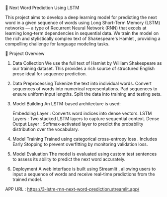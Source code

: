 🧠 Next Word Prediction Using LSTM

This project aims to develop a deep learning model for predicting the next word in a given sequence of words using Long Short-Term Memory (LSTM) networks — a type of Recurrent Neural Network (RNN) that excels at learning long-term dependencies in sequential data.
We train the model on the rich and stylistically complex text of Shakespeare's Hamlet , providing a compelling challenge for language modeling tasks.

🚀 Project Overview
1. Data Collection
    We use the full text of Hamlet by William Shakespeare as our training dataset. This provides a rich source of structured English prose ideal for sequence prediction.

2. Data Preprocessing
    Tokenize the text into individual words.
    Convert sequences of words into numerical representations.
    Pad sequences to ensure uniform input lengths.
    Split the data into training and testing sets.
   
4. Model Building
    An LSTM-based architecture is used:

    Embedding Layer : Converts word indices into dense vectors.
    LSTM Layers : Two stacked LSTM layers to capture sequential context.
    Dense Output Layer : Softmax-activated layer to predict the probability distribution over the vocabulary.
   
4. Model Training
    Trained using categorical cross-entropy loss .
    Includes Early Stopping to prevent overfitting by monitoring validation loss.
5. Model Evaluation
    The model is evaluated using custom test sentences to assess its ability to predict the next word accurately.

6. Deployment
    A web interface is built using Streamlit , allowing users to input a sequence of words and receive real-time predictions from the trained model.

APP URL : https://3-lstm-rnn-next-word-prediction.streamlit.app/
